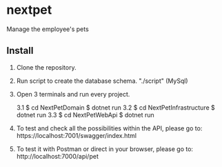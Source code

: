 # nextpet
Manage the employee's pets

## Install
1. Clone the repository.

2. Run script to create the database schema. "./script" (MySql)

3. Open 3 terminals and run every project.

    3.1
      $ cd NextPetDomain 
      $ dotnet run
    3.2
      $ cd NextPetInfrastructure 
      $ dotnet run
    3.3
      $ cd NextPetWebApi 
      $ dotnet run
      
4. To test and check all the possibilities within the API, please go to:
    https://localhost:7001/swagger/index.html
    
5. To test it with Postman or direct in your browser, please go to:
    http://localhost:7000/api/pet
